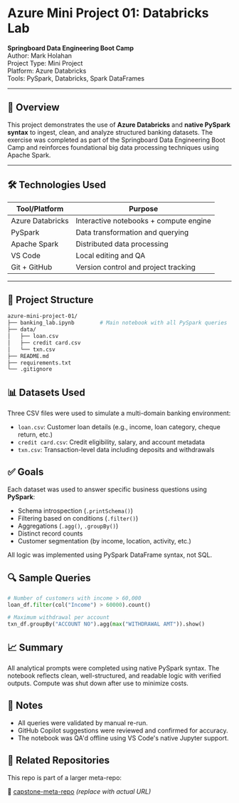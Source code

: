 # Azure Mini Project 01: Databricks Lab

**Springboard Data Engineering Boot Camp**  
Author: Mark Holahan  
Project Type: Mini Project  
Platform: Azure Databricks  
Tools: PySpark, Databricks, Spark DataFrames

---

## 📘 Overview

This project demonstrates the use of **Azure Databricks** and **native PySpark syntax** to ingest, clean, and analyze structured banking datasets. The exercise was completed as part of the Springboard Data Engineering Boot Camp and reinforces foundational big data processing techniques using Apache Spark.

---

## 🛠️ Technologies Used

| Tool/Platform    | Purpose                                |
| ---------------- | -------------------------------------- |
| Azure Databricks | Interactive notebooks + compute engine |
| PySpark          | Data transformation and querying       |
| Apache Spark     | Distributed data processing            |
| VS Code          | Local editing and QA                   |
| Git + GitHub     | Version control and project tracking   |

---

## 📂 Project Structure

```bash
azure-mini-project-01/
├── banking_lab.ipynb        # Main notebook with all PySpark queries
├── data/
│   ├── loan.csv
│   ├── credit card.csv
│   └── txn.csv
├── README.md
├── requirements.txt
└── .gitignore
```



## 📊 Datasets Used

Three CSV files were used to simulate a multi-domain banking environment:

- `loan.csv`: Customer loan details (e.g., income, loan category, cheque return, etc.)
- `credit card.csv`: Credit eligibility, salary, and account metadata
- `txn.csv`: Transaction-level data including deposits and withdrawals



## ✅ Goals

Each dataset was used to answer specific business questions using **PySpark**:

- Schema introspection (`.printSchema()`)
- Filtering based on conditions (`.filter()`)
- Aggregations (`.agg()`, `.groupBy()`)
- Distinct record counts
- Customer segmentation (by income, location, activity, etc.)

All logic was implemented using PySpark DataFrame syntax, not SQL.

## 🔍 Sample Queries

```python
# Number of customers with income > 60,000
loan_df.filter(col("Income") > 60000).count()

# Maximum withdrawal per account
txn_df.groupBy("ACCOUNT NO").agg(max("WITHDRAWAL AMT")).show()
```

## 📈 Summary

All analytical prompts were completed using native PySpark syntax.
The notebook reflects clean, well-structured, and readable logic with verified outputs.
Compute was shut down after use to minimize costs.



## 📌 Notes

- All queries were validated by manual re-run.
- GitHub Copilot suggestions were reviewed and confirmed for accuracy.
- The notebook was QA'd offline using VS Code's native Jupyter support.

## 📎 Related Repositories

This repo is part of a larger meta-repo:

🔗 [capstone-meta-repo](https://github.com/mtholahan/Springboard-Projects) *(replace with actual URL)*
